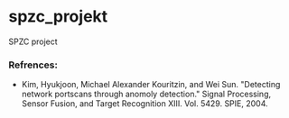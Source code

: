 # spzc_projekt
SPZC project


### Refrences:
 * Kim, Hyukjoon, Michael Alexander Kouritzin, and Wei Sun. 
   "Detecting network portscans through anomoly detection." 
   Signal Processing, Sensor Fusion, and Target Recognition XIII. 
   Vol. 5429. SPIE, 2004.